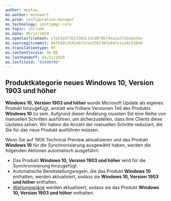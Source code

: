 ```yaml
---
author: mestew
ms.author: mstewart
ms.prod: configuration-manager
ms.technology: configmgr-core
ms.topic: include
ms.date: 06/12/2019
ms.openlocfilehash: cfe53a5f3b1338dc14c0070bf94a1e37d2e0d36e
ms.sourcegitcommit: bbf820c35414bf2cba356f30fe047c1a34c5384d
ms.translationtype: HT
ms.contentlocale: de-DE
ms.lasthandoff: 04/21/2020
ms.locfileid: "81698708"
---
```

## <a name="new-windows-10-version-1903-and-later-product-category"></a>Produktkategorie neues Windows 10, Version 1903 und höher
<!--4682946-->

**Windows 10, Version 1903 und höher** wurde Microsoft Update als eigenes Produkt hinzugefügt, anstatt wie frühere Versionen Teil des Produkts **Windows 10** zu sein. Aufgrund dieser Änderung mussten Sie eine Reihe von manuellen Schritten ausführen, um sicherzustellen, dass Ihre Clients diese Updates sehen. Wir haben die Anzahl der manuellen Schritte reduziert, die Sie für das neue Produkt ausführen müssen.

Wenn Sie auf 1906 Technical Preview aktualisieren und das Produkt **Windows 10** für die Synchronisierung ausgewählt haben, werden die folgenden Aktionen automatisch ausgeführt:

- Das Produkt **Windows 10, Version 1903 und höher** wird für die Synchronisierung hinzugefügt.
- Automatische Bereitstellungsregeln, die das Produkt **Windows 10** enthalten, werden aktualisiert, sodass sie **Windows 10, Version 1903 und höher** enthalten.
- [Wartungspläne](../../../../../osd/deploy-use/manage-windows-as-a-service.md) werden aktualisiert, sodass sie das Produkt **Windows 10, Version 1903 und höher** enthalten.

